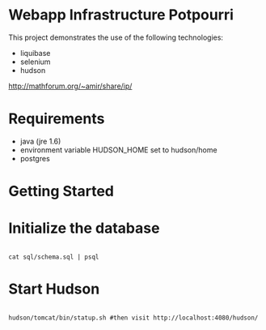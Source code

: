 Webapp Infrastructure Potpourri 
==


This project demonstrates the use of the following technologies:
* liquibase
* selenium
* hudson

http://mathforum.org/~amir/share/ip/

Requirements
===
* java (jre 1.6)
* environment variable HUDSON_HOME set to hudson/home
* postgres

Getting Started
===

Initialize the database
====

<code>
cat sql/schema.sql | psql
</code>

Start Hudson
====

<code>
hudson/tomcat/bin/statup.sh #then visit http://localhost:4080/hudson/
</code>
